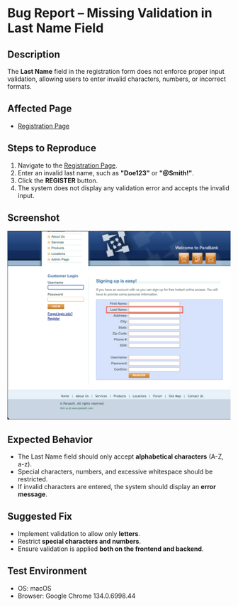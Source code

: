 <body>
    <h1>Bug Report – Missing Validation in Last Name Field</h1>
    <h2>Description</h2>
    <p>The <strong>Last Name</strong> field in the registration form does not enforce proper input validation, allowing users to enter invalid characters, numbers, or incorrect formats.</p>
    <h2>Affected Page</h2>
    <ul>
        <li><a href="https://parabank.parasoft.com/parabank/register.htm">Registration Page</a></li>
    </ul>
    <h2>Steps to Reproduce</h2>
    <ol>
        <li>Navigate to the <a href="https://parabank.parasoft.com/parabank/register.htm">Registration Page</a>.</li>
        <li>Enter an invalid last name, such as <strong>"Doe123"</strong> or <strong>"@Smith!"</strong>.</li>
        <li>Click the <strong>REGISTER</strong> button.</li>
        <li>The system does not display any validation error and accepts the invalid input.</li>
    </ol>
    <h2>Screenshot</h2>
    <p><img src="LastName-Registration.png" alt="Screenshot showing missing validation in Last Name field"></p>
    <h2>Expected Behavior</h2>
    <ul>
        <li>The Last Name field should only accept <strong>alphabetical characters</strong> (A-Z, a-z).</li>
        <li>Special characters, numbers, and excessive whitespace should be restricted.</li>
        <li>If invalid characters are entered, the system should display an <strong>error message</strong>.</li>
    </ul>
    <h2>Suggested Fix</h2>
    <ul>
        <li>Implement validation to allow only <strong>letters</strong>.</li>
        <li>Restrict <strong>special characters and numbers</strong>.</li>
        <li>Ensure validation is applied <strong>both on the frontend and backend</strong>.</li>
    </ul>
    <h2>Test Environment</h2>
    <ul>
        <li>OS: macOS</li>
        <li>Browser: Google Chrome 134.0.6998.44</li>
    </ul>
</body>